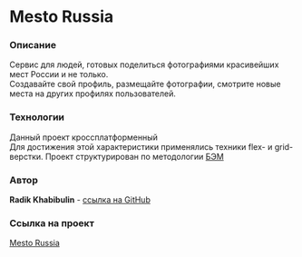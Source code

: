 # Mesto Russia

### Описание

Сервис для людей, готовых поделиться фотографиями красивейших мест России и не только.  
Создавайте свой профиль, размещайте фотографии, смотрите новые места на других профилях пользователей.

### Технологии

Данный проект кроссплатформенный  
Для достижения этой характеристики применялись техники flex- и grid-верстки.
Проект структурирован по методологии [БЭМ](https://ru.bem.info/methodology/key-concepts/)

### Автор

**Radik Khabibulin** - [ссылка на GitHub](https://github.com/RadikKhabibulin)

### Ссылка на проект

[Mesto Russia](https://radikkhabibulin.github.io/mesto/index.html)
